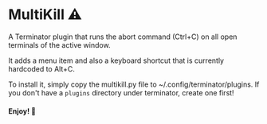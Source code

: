 # MultiKill :warning:

A Terminator plugin that runs the abort command (Ctrl+C) on all open terminals of the active window.

It adds a menu item and also a keyboard shortcut that is currently hardcoded to Alt+C.

To install it, simply copy the multikill.py file to ~/.config/terminator/plugins. If you don't have a `plugins` directory under terminator, create one first!

#### Enjoy! :panda_face: